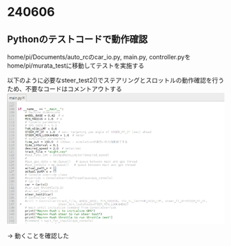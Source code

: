 # 240606
## Pythonのテストコードで動作確認
home/pi/Documents/auto_rcのcar_io.py, main.py, controller.pyをhome/pi/murata_testに移動してテストを実施する

以下のように必要なsteer_test2()でステアリングとスロットルの動作確認を行うため、不要なコードはコメントアウトする
![alt text](image.png)

→ 動くことを確認した